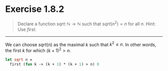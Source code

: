 # Exercise 1.8.2

> Declare a function $\mathit{sqrt} \colon \mathbb{N} \to \mathbb{N}$ such that $\mathit{sqrt}(n^2) = n$ for all $n$.
> Hint: Use $\mathit{first}$.

---

We can choose $\mathit{sqrt}(n)$ as the maximal $k$ such that $k^2 \leq n$.
In other words, the first $k$ for which $(k + 1)^2 > n$.
```ocaml
let sqrt n =
  first (fun k -> (k + 1) * (k + 1) > n) 0
```

